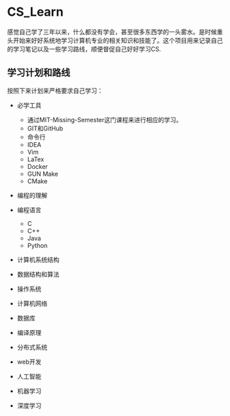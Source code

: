 # CS_Learn
感觉自己学了三年以来，什么都没有学会，甚至很多东西学的一头雾水。是时候重头开始来好好系统地学习计算机专业的相关知识和技能了。这个项目用来记录自己的学习笔记以及一些学习路线，顺便督促自己好好学习CS.

## 学习计划和路线

按照下来计划来严格要求自己学习：

- 必学工具
  - 通过MIT-Missing-Semester这门课程来进行相应的学习。
  - GIT和GitHub
  - 命令行
  - IDEA
  - Vim
  - LaTex
  - Docker
  - GUN Make
  - CMake
- 编程的理解
- 编程语言
  - C
  - C++
  - Java
  - Python

- 计算机系统结构
- 数据结构和算法
- 操作系统
- 计算机网络
- 数据库
- 编译原理
- 分布式系统
- web开发
- 人工智能
- 机器学习
- 深度学习

